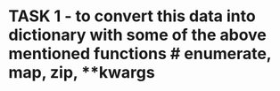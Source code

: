 # TASK 1 - to convert this data into dictionary with some of the above mentioned functions # enumerate, map, zip, **kwargs
